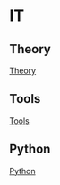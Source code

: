 
# IT

## Theory
[Theory](./theory/theory.md)

## Tools
[Tools](./tools/tools.md)

## Python
[Python](./python/python.md)
